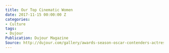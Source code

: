```yaml
---
title: Our Top Cinematic Women
date: 2017-11-15 00:00:00 Z
categories:
- Culture
tags:
- Dujour
Publication: Dujour Magazine
Source: http://dujour.com/gallery/awards-season-oscar-contenders-actresses/#slide-1
---
```


